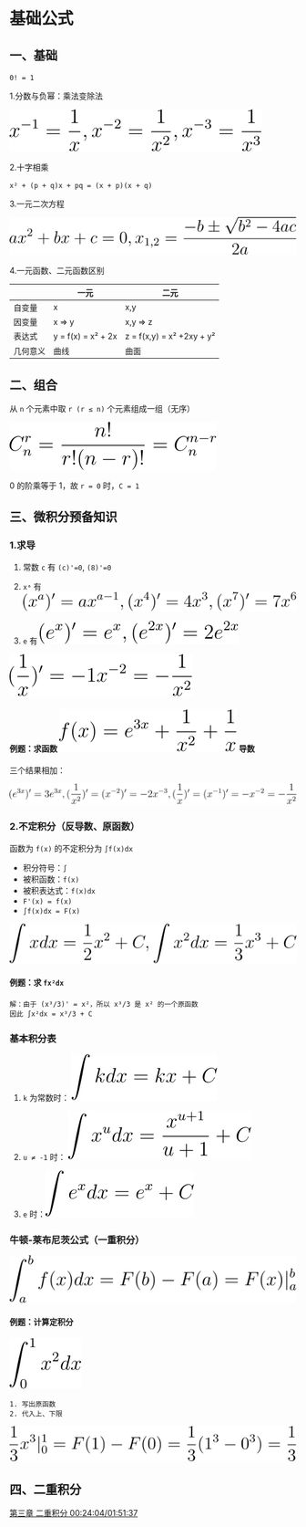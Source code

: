 # 基础公式

## 一、基础

```
0! = 1
```

1.分数与负幂：乘法变除法

![x^{-1}=\frac{1}{x},x^{-2}=\frac{1}{x^2},x^{-3}=\frac{1}{x^3}](../img/X2120102.04183.00.02.svg)

2.十字相乘

```
x² + (p + q)x + pq = (x + p)(x + q)
```
3.一元二次方程

![ax^2 + bx + c = 0, x_{1,2}=\frac{-b\pm \sqrt{b^2-4ac}}{2a}](../img/X2120102.04183.00.01.svg)

4.一元函数、二元函数区别

| | 一元 | 二元 |
| -- | -- | -- |
| 自变量 | x | x,y |
| 因变量 | x => y | x,y => z |
| 表达式 | y = f(x) = x² + 2x | z = f(x,y) = x² +2xy + y² |
| 几何意义 | 曲线 | 曲面 |

## 二、组合

从 `n` 个元素中取 `r (r ≤ n)` 个元素组成一组（无序）

![C_{n}^{r}=\frac{n!}{r!(n-r)!}](../img/X2120102.04183.00.08.svg)

0 的阶乘等于 1，故 `r = 0` 时，`C = 1`
 
## 三、微积分预备知识

### 1.求导

1. 常数 `c` 有 `(c)'=0`, `(8)'=0`

2. `xᵃ` 有 ![(x^a)'=ax^{a-1},(x^4)'=4x^3,(x^7)'=7x^6](../img/X2120102.04183.00.09.svg)

3. `e` 有 ![(e^x)' = e^x, (e^{2x})' = 2e^{2x}](../img/X2120102.04183.00.10.svg)

![(\frac{1}{x})'=-1x^{-2}=-\frac{1}{x^2}](../img/X2120102.04183.00.12.svg)

#### 例题：求函数 ![f(x)=e^{3x}+\frac{1}{x^2}+\frac{1}{x}](../img/X2120102.04183.00.13.svg) 导数

三个结果相加：

![(e^{3x})'=3e^{3x}, (\frac{1}{x^2})'=(x^{-2})'=-2x^{-3},(\frac{1}{x})'=(x^{-1})'=-x^{-2}=-\frac{1}{x^2}](../img/X2120102.04183.00.14.svg)

### 2.不定积分（反导数、原函数）

函数为 `f(x)` 的不定积分为 `∫f(x)dx`

- 积分符号：`∫`
- 被积函数：`f(x)`
- 被积表达式：`f(x)dx`
- `F'(x) = f(x)`
- `∫f(x)dx = F(x)`

![\int xdx=\frac{1}{2}x^2+C,\int x^2dx=\frac{1}{3}x^3+C](../img/X2120102.04183.00.15.svg)

#### 例题：求 `fx²dx`

```
解：由于 (x³/3)' = x²，所以 x³/3 是 x² 的一个原函数
因此 ∫x²dx = x³/3 + C
```

### 基本积分表

1. `k` 为常数时： ![\int kdx=kx+C](../img/X2120102.04183.00.16.svg)

2. `u ≠ -1` 时： ![\int x^udx=\frac{x^{u+1}}{u+1}+C](../img/X2120102.04183.00.17.svg)

3. `e` 时：![\int e^xdx=e^x+C](../img/X2120102.04183.00.18.svg)

### 牛顿-莱布尼茨公式（一重积分）

![\int_a^bf(x)dx=F(b)-F(a)=F(x)|_a^b](../img/X2120102.04183.00.19.svg)

#### 例题：计算定积分

![\int_0^1x^2dx](../img/X2120102.04183.00.20.svg)

```
1. 写出原函数
2. 代入上、下限
```

![\frac{1}{3}x^3|_0^1=F(1)-F(0)=\frac{1}{3}(1^3-0^3)=\frac{1}{3}](../img/X2120102.04183.00.29.svg)

## 四、二重积分

[第三章 二重积分 00:24:04/01:51:37](https://www.bilibili.com/video/BV1PSWdenEob?t=1443.1&p=11)
